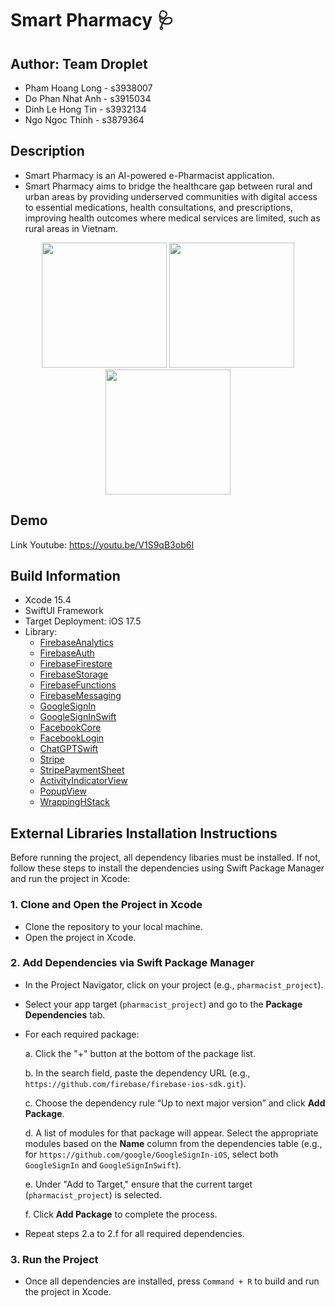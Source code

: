 # Smart Pharmacy 🩺

## Author: Team Droplet
- Pham Hoang Long - s3938007
- Do Phan Nhat Anh - s3915034
- Dinh Le Hong Tin - s3932134
- Ngo Ngoc Thinh - s3879364

## Description

- Smart Pharmacy is an AI-powered e-Pharmacist application.
- Smart Pharmacy aims to bridge the healthcare gap between rural and urban areas by providing underserved communities with digital access to essential medications, health consultations, and prescriptions, improving health outcomes where medical services are limited, such as rural areas in Vietnam.

<p align="center">
  <img src="https://github.com/user-attachments/assets/86ff6cdf-8750-45db-b67b-07c8a8c7ab73" width="200" style="display: inline-block;" > 
  <img src="https://github.com/user-attachments/assets/1f1a2a67-38b1-472e-b25d-b4ba8eff9923" width="200" style="display: inline-block;" > 
  <img src="https://github.com/user-attachments/assets/5dbdf365-7484-4502-a8fd-41bae3ef8003" width="200" style="display: inline-block;" > 
</p>

## Demo
Link Youtube: https://youtu.be/V1S9qB3ob6I

## Build Information
- Xcode 15.4
- SwiftUI Framework
- Target Deployment: iOS 17.5
- Library:
  - [FirebaseAnalytics](https://github.com/firebase/firebase-ios-sdk.git)
  - [FirebaseAuth](https://github.com/firebase/firebase-ios-sdk.git)
  - [FirebaseFirestore](https://github.com/firebase/firebase-ios-sdk.git)
  - [FirebaseStorage](https://github.com/firebase/firebase-ios-sdk.git)
  - [FirebaseFunctions](https://github.com/firebase/firebase-ios-sdk.git)
  - [FirebaseMessaging](https://github.com/firebase/firebase-ios-sdk.git)
  - [GoogleSignIn](https://github.com/google/GoogleSignIn-iOS)
  - [GoogleSignInSwift](https://github.com/google/GoogleSignIn-iOS)
  - [FacebookCore](https://github.com/facebook/facebook-ios-sdk)
  - [FacebookLogin](https://github.com/facebook/facebook-ios-sdk)
  - [ChatGPTSwift](https://github.com/alfianlosari/ChatGPTSwift.git)
  - [Stripe](https://github.com/stripe/stripe-ios-spm)
  - [StripePaymentSheet](https://github.com/stripe/stripe-ios-spm)
  - [ActivityIndicatorView](https://github.com/exyte/ActivityIndicatorView.git)
  - [PopupView](https://github.com/exyte/PopupView.git)
  - [WrappingHStack](https://github.com/dkk/WrappingHStack)


##  External Libraries Installation Instructions

Before running the project, all dependency libaries must be installed. If not, follow these steps to install the dependencies using Swift Package Manager and run the project in Xcode:

### 1. Clone and Open the Project in Xcode
- Clone the repository to your local machine.
- Open the project in Xcode.

### 2. Add Dependencies via Swift Package Manager
- In the Project Navigator, click on your project (e.g., `pharmacist_project`).
- Select your app target (`pharmacist_project`) and go to the **Package Dependencies** tab.
- For each required package:
  
  a. Click the "+" button at the bottom of the package list.
  
  b. In the search field, paste the dependency URL (e.g., `https://github.com/firebase/firebase-ios-sdk.git`).
  
  c. Choose the dependency rule “Up to next major version” and click **Add Package**.
  
  d. A list of modules for that package will appear. Select the appropriate modules based on the **Name** column from the dependencies table (e.g., for `https://github.com/google/GoogleSignIn-iOS`, select both `GoogleSignIn` and `GoogleSignInSwift`).
  
  e. Under "Add to Target," ensure that the current target (`pharmacist_project`) is selected.
  
  f. Click **Add Package** to complete the process.

- Repeat steps 2.a to 2.f for all required dependencies.

### 3. Run the Project
- Once all dependencies are installed, press `Command + R` to build and run the project in Xcode.

